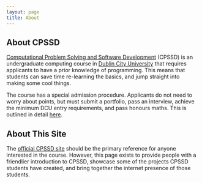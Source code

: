 ```yaml
---
layout: page
title: About
---
```

## About CPSSD

[Computational Problem Solving and Software Development](http://www.computing.dcu.ie/undergraduate/pssd/computational-problem-solving-software-development-cpssd) (CPSSD) is an undergraduate computing course in [Dublin City University](http://dcu.ie) that requires applicants to have a prior knowledge of programming. This means that students can save time re-learning the basics, and jump straight into making some cool things.

The course has a special admission procedure. Applicants do not need to worry about points, but must submit a portfolio, pass an interview, achieve the minimum DCU entry requirements, and pass honours maths. This is outlined in detail [here](http://www.computing.dcu.ie/undergraduate/pssd/portfolio-interview).

## About This Site
The [official CPSSD site](http://www.computing.dcu.ie/undergraduate/pssd/computational-problem-solving-software-development-cpssd) should be the primary reference for anyone interested in the course. However, this page exists to provide people with a friendlier introduction to CPSSD, showcase some of the projects CPSSD students have created, and bring together the internet presence of those students. 
